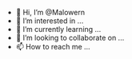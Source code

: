 - 👋 Hi, I’m @Malowern
- 👀 I’m interested in ...
- 🌱 I’m currently learning ...
- 💞️ I’m looking to collaborate on ...
- 📫 How to reach me ...

<!---
Malowern/Malowern is a ✨ special ✨ repository because its `README.md` (this file) appears on your GitHub profile.
You can click the Preview link to take a look at your changes.
--->

